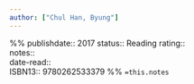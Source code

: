 ```yaml
---
author: ["Chul Han, Byung"]
---
```

%%
publishdate:: 2017
status:: Reading
rating::  
notes::  
date-read::  
ISBN13:: 9780262533379
%%
`=this.notes`